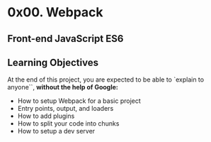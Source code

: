 # 0x00. Webpack
## Front-end JavaScript ES6

## Learning Objectives  
At the end of this project, you are expected to be able to `explain to anyone``, **without the help of Google:**  

- How to setup Webpack for a basic project  
- Entry points, output, and loaders  
- How to add plugins  
- How to split your code into chunks  
- How to setup a dev server  
